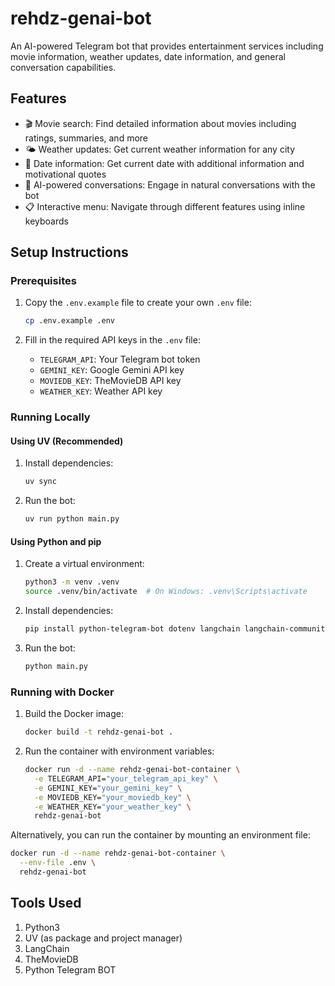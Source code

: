 # rehdz-genai-bot

An AI-powered Telegram bot that provides entertainment services including movie information, weather updates, date information, and general conversation capabilities.

## Features

- 🎬 Movie search: Find detailed information about movies including ratings, summaries, and more
- 🌤️ Weather updates: Get current weather information for any city
- 📅 Date information: Get current date with additional information and motivational quotes
- 🤖 AI-powered conversations: Engage in natural conversations with the bot
- 📋 Interactive menu: Navigate through different features using inline keyboards

## Setup Instructions

### Prerequisites

1. Copy the `.env.example` file to create your own `.env` file:
   ```bash
   cp .env.example .env
   ```

2. Fill in the required API keys in the `.env` file:
   - `TELEGRAM_API`: Your Telegram bot token
   - `GEMINI_KEY`: Google Gemini API key
   - `MOVIEDB_KEY`: TheMovieDB API key
   - `WEATHER_KEY`: Weather API key

### Running Locally

#### Using UV (Recommended)

1. Install dependencies:
   ```bash
   uv sync
   ```

2. Run the bot:
   ```bash
   uv run python main.py
   ```

#### Using Python and pip

1. Create a virtual environment:
   ```bash
   python3 -m venv .venv
   source .venv/bin/activate  # On Windows: .venv\Scripts\activate
   ```

2. Install dependencies:
   ```bash
   pip install python-telegram-bot dotenv langchain langchain-community langchain-google-genai requests
   ```

3. Run the bot:
   ```bash
   python main.py
   ```

### Running with Docker

1. Build the Docker image:
   ```bash
   docker build -t rehdz-genai-bot .
   ```

2. Run the container with environment variables:
   ```bash
   docker run -d --name rehdz-genai-bot-container \
     -e TELEGRAM_API="your_telegram_api_key" \
     -e GEMINI_KEY="your_gemini_key" \
     -e MOVIEDB_KEY="your_moviedb_key" \
     -e WEATHER_KEY="your_weather_key" \
     rehdz-genai-bot
   ```

Alternatively, you can run the container by mounting an environment file:
   ```bash
   docker run -d --name rehdz-genai-bot-container \
     --env-file .env \
     rehdz-genai-bot
   ```

## Tools Used

1. Python3
2. UV (as package and project manager)
3. LangChain
4. TheMovieDB
5. Python Telegram BOT